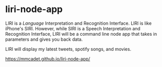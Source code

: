 # liri-node-app

LIRI is a _Language_ Interpretation and Recognition Interface.
LIRI is like iPhone's SIRI. However, while SIRI is a Speech Interpretation and Recognition Interface, LIRI will be a command line node app that takes in parameters and gives you back data.

LIRI will display my latest tweets, spotify songs, and movies. 


https://mmcadet.github.io/liri-node-app/








